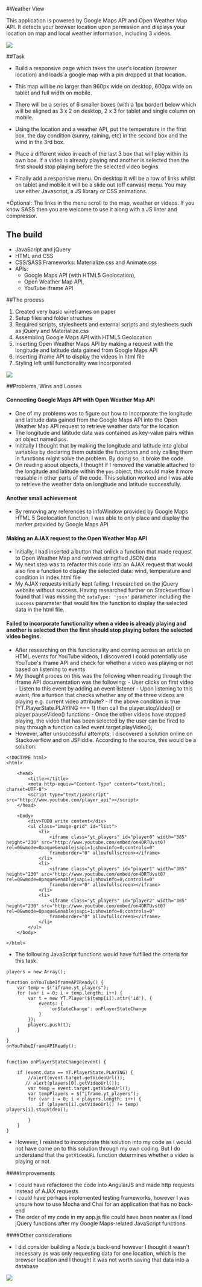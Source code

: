 #Weather View

This application is powered by Google Maps API and Open Weather Map API. It detects your browser location upon permission and displays your location on map and local weather information, including 3 videos. 

![](assets/images/Screenshot_Desktop.png)

##Task

- Build a responsive page which takes the user’s location (browser location) and loads a google map with a pin dropped at that location.

- This map will be no larger than 960px wide on desktop, 600px wide on tablet and full width on mobile.

- There will be a series of 6 smaller boxes (with a 1px border) below which will be aligned as 3 x 2 on desktop, 2 x 3 for tablet and single column on mobile.

- Using the location and a weather API, put the temperature in the first box, the day condition (sunny, raining, etc) in the second box and the wind in the 3rd box.

- Place a different video in each of the last 3 box that will play within its own box. If a video is already playing and another is selected then the first should stop playing before the selected video begins.

- Finally add a responsive menu. On desktop it will be a row of links whilst on tablet and mobile it will be a slide out (off canvas) menu. You may use either Javascript, a JS library or CSS animations.

*Optional: The links in the menu scroll to the map, weather or videos.  If you know SASS then you are welcome to use it along with a JS linter and compressor. 

## The build
- JavaScript and jQuery
- HTML and CSS
- CSS/SASS Frameworks: Materialize.css and Animate.css
- APIs: 
  - Google Maps API (with HTML5 Geolocation), 
  - Open Weather Map API, 
  - YouTube iframe API

  
##The process
1. Created very basic wireframes on paper
2. Setup files and folder structure
3. Required scripts, stylesheets and external scripts and stylesheets such as jQuery and Materialize.css
2. Assembling Google Maps API with HTML5 Geolocation
3. Inserting Open Weather Maps API by making a request with the longitude and latitude data gained from Google Maps API
4. Inserting iframe API to display the videos in html file
5. Styling left until functionality was incorporated

![](assets/images/Screenshot_Mobile.png)

##Problems, Wins and Losses
#### Connecting Google Maps API with Open Weather Map API
- One of my problems was to figure out how to incorporate the longitude and latitude data gained from the Google Maps API into the Open Weather Map API request to retrieve weather data for the location
- The longitude and latitude data was contained as key-value pairs within an object named ```pos```.
- Inititally I thought that by making the longitude and latitude into global variables by declaring them outside the functions and only calling them in functions might solve the problem. By doing so, it broke the code. 
- On reading about objects, I thought if I removed the variable attached to the longitude and latitude within the ```pos``` object, this would make it more reusable in other parts of the code. This solution worked and I was able to retrieve the weather data on longitude and latitude successfully.

#### Another small achievement
- By removing any references to infoWindow provided by Google Maps HTML 5 Geolocation function, I was able to only place and display the marker provided by Google Maps API


#### Making an AJAX request to the Open Weather Map API
- Initially, I had inserted a button that onlick a function that made request to Open Weather Map and retrived stringified JSON data
- My next step was to refactor this code into an AJAX  request that would also fire a function to display the selected data: wind, temperature and condition in index.html file
- My AJAX requests initially kept failing. I researched on the jQuery website without success. Having researched further on Stackoverflow I found that I was missing the ```dataType: 'json'``` parameter including the ```success``` parameter that would fire the function to display the selected data in the html file.

#### Failed to incorporate functionality when a video is already playing and another is selected then the first should stop playing before the selected video begins.

- After researching on this functionality and coming across an article on HTML events for YouTube videos, I discovered I could potentially use YouTube's iframe API and check for whether a video was playing or not based on listening to events
- My thought proces on this was the following when reading through the iframe API documentation was the following: 
       - User clicks on first video
       - Listen to this event by adding an event listener
       - Upon listening to this event, fire a funtion that checks whether any of the three videos are playing e.g. current video attribute?
       - If the above condition is true (YT.PlayerState.PLAYING === 1) then call the player.stopVideo() or player.pauseVideo() functions
       - Once the other videos have stopped playing, the video that has been selected by the user can be fired to play through a function called event.target.playVideo();
- However, after unsuccessful attempts, I discovered a solution online on Stackoverflow and on JSFiddle. According to the source, this would be a solution: 

```
<!DOCTYPE html>
<html>
    
    <head>
        <title></title>
        <meta http-equiv="Content-Type" content="text/html; charset=UTF-8">
        <script type="text/javascript" src="http://www.youtube.com/player_api"></script>
    </head>
    
    <body>
        <div>TODO write content</div>
        <ul class="image-grid" id="list">
            <li>
                <iframe class="yt_players" id="player0" width="385" height="230" src="http://www.youtube.com/embed/on4DRTUvst0?rel=0&wmode=Opaque&enablejsapi=1;showinfo=0;controls=0"
                frameborder="0" allowfullscreen></iframe>
            </li>
            <li>
                <iframe class="yt_players" id="player1" width="385" height="230" src="http://www.youtube.com/embed/on4DRTUvst0?rel=0&wmode=Opaque&enablejsapi=1;showinfo=0;controls=0"
                frameborder="0" allowfullscreen></iframe>
            </li>
            <li>
                <iframe class="yt_players" id="player2" width="385" height="230" src="http://www.youtube.com/embed/on4DRTUvst0?rel=0&wmode=Opaque&enablejsapi=1;showinfo=0;controls=0"
                frameborder="0" allowfullscreen></iframe>
            </li>
        </ul>
    </body>

</html>

```

- The following JavaScript functions would have fulfilled the criteria for this task.


```
players = new Array();

function onYouTubeIframeAPIReady() {
    var temp = $("iframe.yt_players");
    for (var i = 0; i < temp.length; i++) {
        var t = new YT.Player($(temp[i]).attr('id'), {
            events: {
                'onStateChange': onPlayerStateChange
            }
        });
        players.push(t);
    }

}
onYouTubeIframeAPIReady();


function onPlayerStateChange(event) {

    if (event.data == YT.PlayerState.PLAYING) {
        //alert(event.target.getVideoUrl());
       // alert(players[0].getVideoUrl());
        var temp = event.target.getVideoUrl();
        var tempPlayers = $("iframe.yt_players");
        for (var i = 0; i < players.length; i++) {
            if (players[i].getVideoUrl() != temp) players[i].stopVideo();

        }
    }
}

```

- However, I resisted to incorporate this solution into my code as I would not have come on to this solution through my own coding. But I do understand that the ```getVideoURL``` function determines whether a video is playing or not.

####Improvements
- I could have refactored the code into AngularJS and made http requests instead of AJAX requests
- I could have perhaps implemented testing frameworks, however I was unsure how to use Mocha and Chai for an application that has no back-end
- The order of my code in my app.js file could have been neater as I load jQuery functions after my Google Maps-related JavaScript functions


####Other considerations
- I did consider building a Node.js back-end however I thought it wasn't necessary as was only requesting data for one location, which is the browser location and I thought it was not worth saving that data into a database

![](assets/images/Screenshot_Tablet.png)

